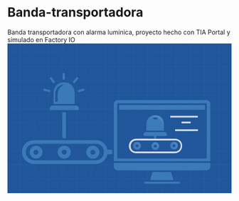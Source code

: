 # Banda-transportadora
Banda transportadora con alarma lumínica, proyecto hecho con TIA Portal y simulado en Factory IO
![Image Alt](https://github.com/PedroSilva2612/Banda-transportadora/blob/e2fa9716c96f297fc82b5ff259020c59bfc1050d/Sistema%20de%20cinta%20con%20alerta%20luminica.png)
